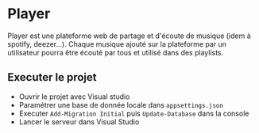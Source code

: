 # Player
Player est une plateforme web de partage et d'écoute de musique (idem à spotify, deezer...).
Chaque musique ajouté sur la plateforme par un utilisateur pourra être écouté par tous et utilisé dans des playlists.

## Executer le projet
- Ouvrir le projet avec Visual studio
- Paramétrer une base de donnée locale dans `appsettings.json`
- Executer `Add-Migration Initial` puis `Update-Database` dans la console
- Lancer le serveur dans Visual Studio
